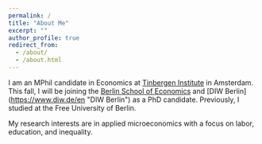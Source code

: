 ```yaml
---
permalink: /
title: "About Me"
excerpt: ""
author_profile: true
redirect_from: 
  - /about/
  - /about.html
---
```

 
I am an MPhil candidate in Economics at [Tinbergen Institute](https://tinbergen.nl/ "Tinbergen Institute") in Amsterdam. This fall, I will be joining the [Berlin School of Economics](https://berlinschoolofeconomics.de "Berlin School of Economics") and [DIW Berlin] (https://www.diw.de/en "DIW Berlin") as a PhD candidate. Previously, I studied at the Free University of Berlin.

My research interests are in applied microeconomics with a focus on labor, education, and inequality.